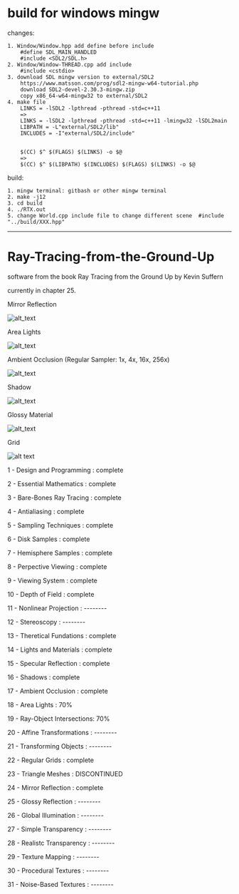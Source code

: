 # build for windows mingw

changes:

    1. Window/Window.hpp add define before include
        #define SDL_MAIN_HANDLED
        #include <SDL2/SDL.h>
    2. Window/Window-THREAD.cpp add include
        #include <cstdio>
    3. download SDL mingw version to external/SDL2
        https://www.matsson.com/prog/sdl2-mingw-w64-tutorial.php
        download SDL2-devel-2.30.3-mingw.zip
        copy x86_64-w64-mingw32 to external/SDL2
    4. make file
        LINKS = -lSDL2 -lpthread -pthread -std=c++11
        =>
        LINKS = -lSDL2 -lpthread -pthread -std=c++11 -lmingw32 -lSDL2main
        LIBPATH = -L"external/SDL2/lib"
        INCLUDES = -I"external/SDL2/include"


        $(CC) $^ $(FLAGS) $(LINKS) -o $@
        =>
        $(CC) $^ $(LIBPATH) $(INCLUDES) $(FLAGS) $(LINKS) -o $@

build:

    1. mingw terminal: gitbash or other mingw terminal
    2. make -j12
    3. cd build
    4. ./RTX.out
    5. change World.cpp include file to change different scene  #include "../build/XXX.hpp"
    

-----------------------------

# Ray-Tracing-from-the-Ground-Up
software from the book Ray Tracing from the Ground Up by Kevin Suffern

currently in chapter 25.

Mirror Reflection

![alt_text](https://github.com/hadryans/Ray-Tracing-from-the-Ground-Up/blob/master/build/images/Mirror%20Reflection.png)

Area Lights

![alt_text](https://github.com/hadryans/Ray-Tracing-from-the-Ground-Up/blob/master/build/images/Area%20Lights.png)

Ambient Occlusion (Regular Sampler: 1x, 4x, 16x, 256x)

![alt_text](https://github.com/hadryans/Ray-Tracing-from-the-Ground-Up/blob/master/build/images/Ambient%20Occlusion.png)

Shadow

![alt_text](https://github.com/hadryans/Ray-Tracing-from-the-Ground-Up/blob/master/build/images/Shadows.png)


Glossy Material

![alt_text](https://github.com/hadryans/Ray-Tracing-from-the-Ground-Up/blob/master/build/images/Specular%20Highlight.png)


Grid

![alt text](https://github.com/hadryans/Ray-Tracing-from-the-Ground-Up/blob/master/build/images/1000%20spheres%20grid.png)

 1 - Design and Programming  : complete
 
 2 - Essential Mathematics   : complete
 
 3 - Bare-Bones Ray Tracing  : complete
 
 4 - Antialiasing            : complete
 
 5 - Sampling Techniques     : complete
 
 6 - Disk Samples            : complete
 
 7 - Hemisphere Samples      : complete
 
 8 - Perpective Viewing      : complete
 
 9 - Viewing System          : complete

10 - Depth of Field          : complete

11 - Nonlinear Projection    : --------

12 - Stereoscopy             : --------

13 - Theretical Fundations   : complete

14 - Lights and Materials    : complete

15 - Specular Reflection     : complete

16 - Shadows                 : complete

17 - Ambient Occlusion       : complete

18 - Area Lights             : 70%

19 - Ray-Object Intersections: 70%

20 - Affine Transformations  : --------

21 - Transforming Objects    : --------

22 - Regular Grids           : complete

23 - Triangle Meshes         : DISCONTINUED

24 - Mirror Reflection       : complete

25 - Glossy Reflection       : --------

26 - Global Illumination     : --------

27 - Simple Transparency     : --------

28 - Realistc Transparency   : --------

29 - Texture Mapping         : --------

30 - Procedural Textures     : --------

31 - Noise-Based Textures    : --------
